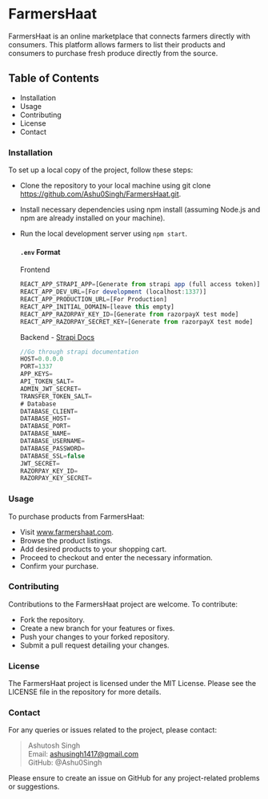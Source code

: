 # FarmersHaat
FarmersHaat is an online marketplace that connects farmers directly with consumers. This platform allows farmers to list their products and consumers to purchase fresh produce directly from the source.
## Table of Contents
- Installation
- Usage
- Contributing
- License
- Contact
### Installation

To set up a local copy of the project, follow these steps:
- Clone the repository to your local machine using git clone https://github.com/Ashu0Singh/FarmersHaat.git.
- Install necessary dependencies using npm install (assuming Node.js and npm are already installed on your machine).
- Run the local development server using `npm start`.

    #### `.env` Format
    Frontend
    ```js
    REACT_APP_STRAPI_APP=[Generate from strapi app (full access token)]
    REACT_APP_DEV_URL=[For development (localhost:1337)]
    REACT_APP_PRODUCTION_URL=[For Production]
    REACT_APP_INITIAL_DOMAIN=[leave this empty]
    REACT_APP_RAZORPAY_KEY_ID=[Generate from razorpayX test mode]
    REACT_APP_RAZORPAY_SECRET_KEY=[Generate from razorpayX test mode]
    ```
    Backend - [Strapi Docs]( https://docs.strapi.io/dev-docs/configurations/environment)
    ```js
    //Go through strapi documentation
    HOST=0.0.0.0
    PORT=1337
    APP_KEYS=
    API_TOKEN_SALT=
    ADMIN_JWT_SECRET=
    TRANSFER_TOKEN_SALT=
    # Database
    DATABASE_CLIENT=
    DATABASE_HOST=
    DATABASE_PORT=
    DATABASE_NAME=
    DATABASE_USERNAME=
    DATABASE_PASSWORD=
    DATABASE_SSL=false
    JWT_SECRET=
    RAZORPAY_KEY_ID=
    RAZORPAY_KEY_SECRET=
    ```

### Usage
To purchase products from FarmersHaat:
- Visit www.farmershaat.com.
- Browse the product listings.
- Add desired products to your shopping cart.
- Proceed to checkout and enter the necessary information.
- Confirm your purchase.
### Contributing
Contributions to the FarmersHaat project are welcome. To contribute:
- Fork the repository.
- Create a new branch for your features or fixes.
- Push your changes to your forked repository.
- Submit a pull request detailing your changes.
### License
The FarmersHaat project is licensed under the MIT License. Please see the LICENSE file in the repository for more details.

### Contact
For any queries or issues related to the project, please contact:
>Ashutosh Singh
<br/>Email: ashusingh1417@gmail.com
<br/>GitHub: @Ashu0Singh

Please ensure to create an issue on GitHub for any project-related problems or suggestions.
